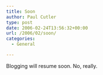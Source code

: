 ```yaml
---
title: Soon
author: Paul Cutler
type: post
date: 2006-02-24T13:56:32+00:00
url: /2006/02/soon/
categories:
  - General

---
```

Blogging will resume soon. No, really.